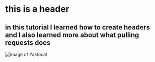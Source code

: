 # this is a header
## in this tutorial I learned how to create headers and I also learned more about what pulling requests does

![Image of Yaktocat](https://octodex.github.com/images/yaktocat.png)
